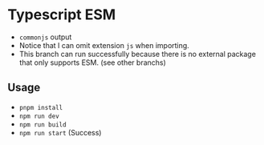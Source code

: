 # Typescript ESM

- `commonjs` output
- Notice that I can omit extension `js` when importing.
- This branch can run successfully because there is no external package that only supports ESM. (see other branchs)

## Usage

- `pnpm install`
- `npm run dev`
- `npm run build`
- `npm run start` (Success)
